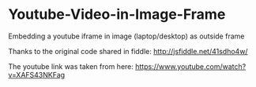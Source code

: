 # Youtube-Video-in-Image-Frame
Embedding a youtube iframe in image (laptop/desktop) as outside frame

Thanks to the original code shared in fiddle: http://jsfiddle.net/41sdho4w/

The youtube link was taken from here: https://www.youtube.com/watch?v=XAFS43NKFag
